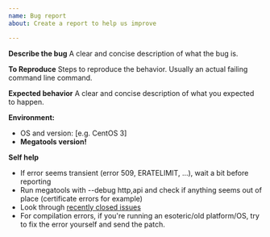 ```yaml
---
name: Bug report
about: Create a report to help us improve

---
```


**Describe the bug**
A clear and concise description of what the bug is.

**To Reproduce**
Steps to reproduce the behavior. Usually an actual failing command line command.

**Expected behavior**
A clear and concise description of what you expected to happen.

**Environment:**
 - OS and version: [e.g. CentOS 3]
 - **Megatools version!**

**Self help**
 - If error seems transient (error 509, ERATELIMIT, ...), wait a bit before reporting
 - Run megatools with --debug http,api and check if anything seems out of place (certificate errors for example)
 - Look through [recently closed issues](https://github.com/megous/megatools/issues?q=is%3Aissue+is%3Aclosed)
 - For compilation errors, if you're running an esoteric/old platform/OS, try to fix the error yourself and send the patch.
